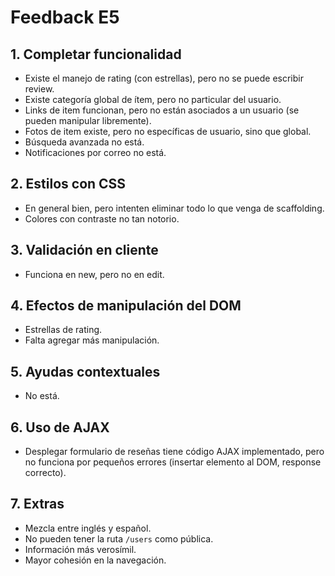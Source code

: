 # Feedback E5

## 1.   Completar funcionalidad
-   Existe el manejo de rating (con estrellas), pero no se puede escribir review.
-   Existe categoría global de ítem, pero no particular del usuario.
-   Links de item funcionan, pero no están asociados a un usuario (se pueden manipular libremente).
-   Fotos de item existe, pero no específicas de usuario, sino que global.
-   Búsqueda avanzada no está.
-   Notificaciones por correo no está.

## 2.   Estilos con CSS
-   En general bien, pero intenten eliminar todo lo que venga de scaffolding.
-   Colores con contraste no tan notorio.

## 3.   Validación en cliente
-   Funciona en new, pero no en edit.

## 4.   Efectos de manipulación del DOM
-   Estrellas de rating.
-   Falta agregar más manipulación.

## 5.   Ayudas contextuales
-   No está.

## 6.   Uso de AJAX
-   Desplegar formulario de reseñas tiene código AJAX implementado, pero no funciona por pequeños errores (insertar elemento al DOM, response correcto).

## 7.   Extras
-   Mezcla entre inglés y español.
-   No pueden tener la ruta `/users` como pública.
-   Información más verosímil.
-   Mayor cohesión en la navegación.
